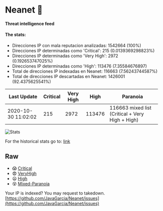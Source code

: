 # Neanet :hocho:
#### Threat intelligence feed
#### The stats:

- Direcciones IP con mala reputacion analizadas: 1542664 (100%)
- Direcciones IP determinadas como 'Critical':  215 (0.0139369298823%)
- Direcciones IP determinadas como 'Very High':  2972 (0.192653747025%)
- Direcciones IP determinadas como 'High':  113476 (7.35584676897)
- Total de direcciones IP indexadas en Neanet:  116663 (7.56243744587%)
- Total de direcciones IP descartadas en Neanet:  1426001 (92.4375625541%)

| Last Update | Critical | Very High | High | Paranoia |
| --- | --- | --- | --- | --- |
| 2020-10-30 11:02:02 | 215 | 2972 | 113476 | 116663 mixed list (Critical + Very High + High)|

![Stats](https://docs.google.com/spreadsheets/d/e/2PACX-1vSnaNMIXVabIpDJjufMlzH7poXnshF3mgd8Is1g9ytUEzVsP5my4Trn8f-xkoLLQ38xpL3HtmUexLo6/pubchart?oid=501124687&format=image)

For the historical stats go to: [link](/stats.csv)
## Raw
- :scream: [Critical](https://raw.githubusercontent.com/JavaGarcia/Neanet/master/blacklists/neanet_critical.txt)
- :fearful: [VeryHigh](https://raw.githubusercontent.com/JavaGarcia/Neanet/master/blacklists/neanet_veryHigh.txtt)
- :frowning: [High](https://raw.githubusercontent.com/JavaGarcia/Neanet/master/blacklists/neanet_high.txt)
- :dizzy_face: [Mixed-Paranoia](https://raw.githubusercontent.com/JavaGarcia/Neanet/master/blacklists/neanet_all.txt)


Your IP is indexed? You may request to takedown. [https://github.com/JavaGarcia/Neanet/issues](https://github.com/JavaGarcia/Neanet/issues)















































































































































































































































































































































































































































































































































































































































































































































































































































































































































































































































































































































































































































































































































































































































































































































































































































































































































































































































